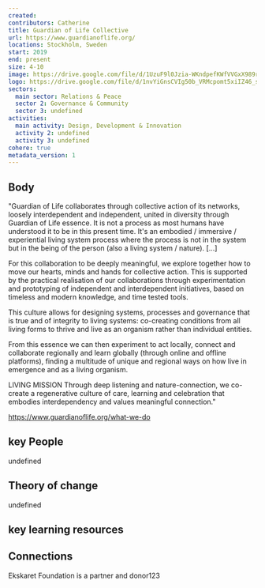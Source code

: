 ```yaml
---
created:
contributors: Catherine
title: Guardian of Life Collective
url: https://www.guardianoflife.org/ 
locations: Stockholm, Sweden
start: 2019
end: present
size: 4-10
image: https://drive.google.com/file/d/1UzuF9l0Jzia-WKndpefKWfVVGxX989rv/view?usp=drive_link
logo: https://drive.google.com/file/d/1nvYiGnsCVIg50b_VRMcpomt5xiIZ46_s/view?usp=drive_link
sectors:
  main sector: Relations & Peace
  sector 2: Governance & Community
  sector 3: undefined
activities: 
  main activity: Design, Development & Innovation
  activity 2: undefined
  activity 3: undefined
cohere: true
metadata_version: 1
---
```



## Body

"Guardian of Life collaborates through collective action of its networks, loosely interdependent and independent, united in diversity through Guardian of Life essence. It is not a process as most humans have understood it to be in this present time. It's an embodied / immersive / experiential living system process where the process is not in the system but in the being of the person (also a living system / nature). [...]

For this collaboration to be deeply meaningful, we explore together how to move our hearts, minds and hands for collective action. This is supported by the practical realisation of our collaborations through experimentation and prototyping of independent and interdependent initiatives, based on timeless and modern knowledge, and time tested tools.

This culture allows for designing systems, processes and governance that is true and of integrity to living systems: co-creating conditions from all living forms to thrive and live as an organism rather than individual entities.

From this essence we can then experiment to act locally, connect and collaborate regionally and learn globally (through online and offline platforms), finding a multitude of unique and regional ways on how live in emergence and as a living organism.

LIVING MISSION
Through deep listening and nature-connection, we co-create a regenerative culture of care, learning and celebration that embodies interdependency and values meaningful connection."

https://www.guardianoflife.org/what-we-do 

## key People

undefined

## Theory of change

undefined

## key learning resources



## Connections

Ekskaret Foundation is a partner and donor123

